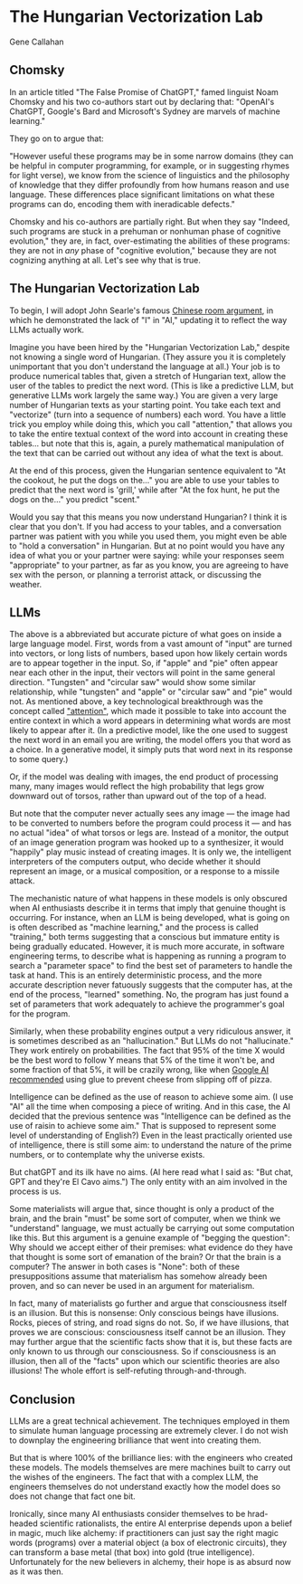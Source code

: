 # The Hungarian Vectorization Lab

Gene Callahan


## Chomsky

In an article titled "The False Promise of ChatGPT," famed linguist Noam Chomsky and his two co-authors start out by
declaring that: "OpenAI's ChatGPT, Google's Bard and Microsoft's Sydney are marvels of machine learning."

They go on to argue that:

"However useful these programs may be in some narrow domains (they can be helpful in computer programming, for example,
or in suggesting rhymes for light verse), we know from the science of linguistics and the philosophy of knowledge that
they differ profoundly from how humans reason and use language. These differences place significant limitations on what
these programs can do, encoding them with ineradicable defects."

Chomsky and his co-authors are partially right. But when they say "Indeed, such programs are stuck in a prehuman or
nonhuman phase of cognitive evolution," they are, in fact, over-estimating the abilities of these programs: they are not
in *any* phase of "cognitive evolution," because they are not cognizing anything at all. Let's see why that is true.


## The Hungarian Vectorization Lab


To begin, I will adopt John Searle's famous [Chinese room argument](https://plato.stanford.edu/entries/chinese-room/),
in which he demonstrated the lack of "I" in "AI,"
updating it to reflect the way LLMs actually work.

Imagine you have been hired by the "Hungarian Vectorization Lab," despite not knowing a single word of Hungarian. (They assure
you it is completely unimportant that you don't understand the language at all.) 
Your job is to produce numerical tables that, given a stretch
of Hungarian text, allow the user of the tables to predict the next word. (This is like a predictive LLM, but generative
LLMs work largely the same way.) You are given a very large number of Hungarian texts as your starting point. You take
each text and "vectorize" (turn into a sequence of numbers) each word. You have a little trick you employ while doing
this, which you call "attention," that allows you to take the entire textual context of the word into account in
creating these tables... but note that this is, again, a purely mathematical manipulation of the text that can be
carried out without any idea of what the text is about.

At the end of this process, given the Hungarian sentence equivalent to "At the
cookout, he put the dogs on the..." you are able to use your tables to predict that the next word is 'grill,' while
after "At the fox hunt, he put the dogs on the..." you predict "scent." 

Would you say that this means you now understand Hungarian? I think it is clear that you don't. If you had access to
your tables, and a conversation partner was patient with you while you used them, you might even be able to "hold a
conversation" in Hungarian. But at no point would you have any idea of what you or your partner were saying: while your
responses seem "appropriate" to your partner, as far as you know, you are agreeing to have sex with the person, or
planning a terrorist attack, or discussing the weather. 


## LLMs

The above is a abbreviated but accurate picture of what goes on inside a large language model.
First, words from a vast amount of "input" are turned into vectors, or long lists of
numbers, based upon how likely certain words are to appear together in the input. So, if "apple" and "pie" often appear
near each other in the input, their vectors will point in the same general direction. "Tungsten" and "circular saw"
would show some similar relationship, while "tungsten" and "apple" or "circular saw" and "pie" would not.
As mentioned above, a key technological breakthrough was the concept called
["attention"](https://arxiv.org/abs/1706.03762), which made it possible to take into account the entire context in which
a word appears in determining what words are most likely to appear after it. (In a predictive model, like the one used
to suggest the next word in an email you are writing, the model offers you that word as a choice. In a generative model,
it simply puts that word next in its response to some query.)

Or, if the model was dealing with images, the end product of processing many, many images would reflect the high
probability that legs grow downward out of torsos, rather than upward out of the top of a head.

But note that the computer never actually sees any image — the image had to be converted to numbers before the program
could process it — and has no actual "idea" of what torsos or legs are. Instead of a monitor, the output of an image
generation program was hooked up to a synthesizer, it would "happily" play music instead of creating images. It is only
we, the intelligent interpreters of the computers output, who decide whether it should represent an image, or a musical
composition, or a response to a missile attack.

The mechanistic nature of what happens in these models is only obscured when AI enthusiasts describe it
in terms that imply that genuine thought is occurring. For instance, when an LLM is being developed, what is going on
is often described as "machine learning," and the process is called "training," both terms suggesting that a conscious
but immature entity is being gradually educated. However, it is much more accurate, in software engineering terms, to
describe what is happening as running a program to search a "parameter space" to find the best set of parameters to
handle the task at hand. This is an entirely deterministic process, and the more accurate description never fatuously
suggests that the computer has, at the end of the process, "learned" something. No, the program has just found a set of
parameters that work adequately to achieve the programmer's goal for the program.

Similarly, when these probability engines output a very ridiculous answer, it is sometimes described as an "hallucination."
But LLMs do not "hallucinate." They work entirely on probabilities. The fact that 95% of the time X would be the best
word to follow Y means that 5% of the time it won't be, and some fraction of that 5%, it will be crazily wrong, like
when [Google AI
recommended](https://www.benzinga.com/general/social-media/24/05/39027017/google-ai-search-tells-woman-to-use-glue-on-pizza-to-keep-cheese-in-place-and-she-did-heres-#)
using glue to prevent cheese from slipping off of pizza.


Intelligence can be defined as the use of reason to achieve some aim. (I use "AI" all the time when composing a piece of
writing. And in this case, the AI decided that the previous sentence was "Intelligence can be defined as the use of
raisin to achieve some aim." That is supposed to represent some level of understanding of English?)
Even in the least practically oriented use of intelligence, there is still some aim: to
understand the nature of the prime numbers, or to contemplate why the universe exists.

But chatGPT and its ilk have no aims. (AI here read what I said as: "But chat, GPT and they're El Cavo aims.")
The only entity with an aim involved in the process is us.

Some materialists will argue that, since thought is only a product of the brain, and the brain "must" be some sort of computer,
when we think we "understand" language, we must
actually be carrying out some computation like this. But this argument is a genuine example of "begging the question":
Why should we accept either of their premises: what evidence do they have that thought is some sort of emanation of the
brain? Or that the brain is a computer? The answer in both cases is "None": both of these presuppositions assume that
materialism has somehow already been proven, and so can never be used in an argument for materialism.

In fact, many of materialists go further and argue that consciousness
itself is an illusion. But this is nonsense: Only conscious beings have illusions. Rocks, pieces of string, and road
signs do not. So, if we have illusions, that proves we are conscious: consciousness itself cannot be an illusion. They
may further argue that the scientific facts show that it is, but these facts are only known to us through our
consciousness. So if consciousness is an illusion, then all of the "facts" upon which our scientific theories are
also illusions! The whole effort is self-refuting through-and-through.



## Conclusion

LLMs are a great technical achievement. The techniques employed in them to simulate human language processing are extremely
clever. I do not wish to downplay the engineering brilliance that went into creating them.

But that is where 100% of the brilliance lies: with the engineers who created these models. The models themselves are
mere machines built to carry out the wishes of the engineers. The fact that with a complex LLM, the engineers
themselves do not understand exactly how the model does so does not change that fact one bit.

Ironically, since many AI enthusiasts consider themselves to be hrad-headed scientific rationalists, the entire AI
enterprise depends upon a belief in magic, much like alchemy: if practitioners can just say the right magic words
(programs) over a material object (a box of electronic circuits), they can transform a base metal (that box) into gold
(true intelligence). Unfortunately for the new believers in alchemy, their hope is as absurd now as it was then.


